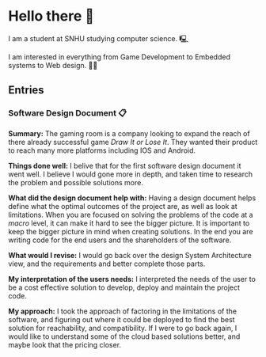 # Hello there 👋

I am a student at SNHU studying computer science. 🖳

I am interested in everything from Game Development to Embedded systems to Web design. 👨‍💻
## Entries
### Software Design Document 📋
**Summary:** The gaming room is a company looking to expand the reach of there already successful game *Draw It or Lose It*. They wanted their product to reach many more platforms including IOS and Android.

**Things done well:** I belive that for the first software design document it went well. I believe I would gone more in depth, and taken time to research the problem and possible solutions more.

**What did the design document help with:** Having a design document helps define what the optimal outcomes of the project are, as well as look at limitations. When you are focused on solving the problems of the code at a *macro* level, it can make it hard to see the bigger picture. It is important to keep the bigger picture in mind when creating solutions. In the end you are writing code for the end users and the shareholders of the software.

**What would I revise:** I would go back over the design System Architecture view, and the requirements and better complete those parts.

**My interpretation of the users needs:** I interpreted the needs of the user to be a cost effective solution to develop, deploy and maintain the project code.

**My approach:** I took the approach of factoring in the limitations of the software, and figuring out where it could be deployed to find the best solution for reachability, and compatibility. If I were to go back again, I would like to understand some of the cloud based solutions better, and maybe look that the pricing closer.
